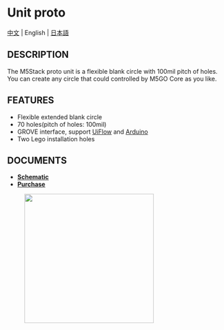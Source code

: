 # Unit proto

[中文](/zh_CN/product_documents/units/unit_proto) | English | [日本語](ja/product_documents/units/unit_proto)

## DESCRIPTION

The M5Stack proto unit is a flexible blank circle with 100mil pitch of holes. You can create any circle
that could controlled by M5GO Core as you like.

## FEATURES

-  Flexible extended blank circle
-  70 holes(pitch of holes: 100mil)
-  GROVE interface, support [UiFlow](http://flow.m5stack.com) and [Arduino](http://www.arduino.cc)
-  Two Lego installation holes

## DOCUMENTS

<!-- - **[Example](en/file_to_display_null)** -->
- **[Schematic](https://github.com/m5stack/M5-Schematic/blob/master/Units/UNIT_PROTO.pdf)**
- **[Purchase](https://www.aliexpress.com/store/product/M5Stack-Official-Mini-Proto-Board-Unit-Universal-Double-Side-Prototype-2-54mm-PCB-Grove-Port-Compatible/3226069_32920617495.html?spm=2114.12010615.8148356.4.6735f4943FDruP)**

<figure>
    <img src="assets/img/product_pics/units/M5GO_Unit_proto.jpg" height="300" width="300">
</figure>
